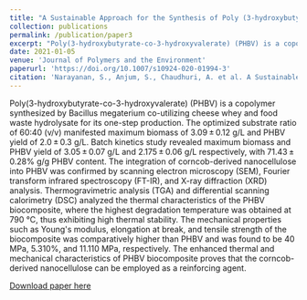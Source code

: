 ```yaml
---
title: "A Sustainable Approach for the Synthesis of Poly (3-hydroxybutyrate-co-3-hydroxyvalerate) Biocomposite by Employing Corncob-Derived Nanocellulose as a Reinforcing Agent"
collection: publications
permalink: /publication/paper3
excerpt: "Poly(3-hydroxybutyrate-co-3-hydroxyvalerate) (PHBV) is a copolymer synthesized by Bacillus megaterium co-utilizing cheese whey and food waste hydrolysate for its one-step production. The optimized substrate ratio of 60:40 (v/v) manifested maximum biomass of 3.09 ± 0.12 g/L and PHBV yield of 2.0 ± 0.3 g/L. Batch kinetics study revealed maximum biomass and PHBV yield of 3.05 ± 0.07 g/L and 2.175 ± 0.06 g/L respectively, with 71.43 ± 0.28% g/g PHBV content. The integration of corncob-derived nanocellulose into PHBV was confirmed by scanning electron microscopy (SEM), Fourier transform infrared spectroscopy (FT-IR), and X-ray diffraction (XRD) analysis. Thermogravimetric analysis (TGA) and differential scanning calorimetry (DSC) analyzed the thermal characteristics of the PHBV biocomposite, where the highest degradation temperature was obtained at 790 °C, thus exhibiting high thermal stability. The mechanical properties such as Young's modulus, elongation at break, and tensile strength of the biocomposite was comparatively higher than PHBV and was found to be 40 MPa, 5.310%, and 11.110 MPa, respectively. The enhanced thermal and mechanical characteristics of PHBV biocomposite proves that the corncob-derived nanocellulose can be employed as a reinforcing agent."
date: 2021-01-05
venue: 'Journal of Polymers and the Environment'
paperurl: 'https://doi.org/10.1007/s10924-020-01994-3'
citation: 'Narayanan, S., Anjum, S., Chaudhuri, A. et al. A Sustainable Approach for the Synthesis of Poly(3-hydroxybutyrate-co-3-hydroxyvalerate) Biocomposite by Employing Corncob-Derived Nanocellulose as a Reinforcing Agent. J Polym Environ 29, 2080–2095 (2021). '
---
```

Poly(3-hydroxybutyrate-co-3-hydroxyvalerate) (PHBV) is a copolymer synthesized by Bacillus megaterium co-utilizing cheese whey and food waste hydrolysate for its one-step production. The optimized substrate ratio of 60:40 (v/v) manifested maximum biomass of 3.09 ± 0.12 g/L and PHBV yield of 2.0 ± 0.3 g/L. Batch kinetics study revealed maximum biomass and PHBV yield of 3.05 ± 0.07 g/L and 2.175 ± 0.06 g/L respectively, with 71.43 ± 0.28% g/g PHBV content. The integration of corncob-derived nanocellulose into PHBV was confirmed by scanning electron microscopy (SEM), Fourier transform infrared spectroscopy (FT-IR), and X-ray diffraction (XRD) analysis. Thermogravimetric analysis (TGA) and differential scanning calorimetry (DSC) analyzed the thermal characteristics of the PHBV biocomposite, where the highest degradation temperature was obtained at 790 °C, thus exhibiting high thermal stability. The mechanical properties such as Young's modulus, elongation at break, and tensile strength of the biocomposite was comparatively higher than PHBV and was found to be 40 MPa, 5.310%, and 11.110 MPa, respectively. The enhanced thermal and mechanical characteristics of PHBV biocomposite proves that the corncob-derived nanocellulose can be employed as a reinforcing agent.

[Download paper here](http://anganachaudhuri.github.io/files/paper3.pdf)
